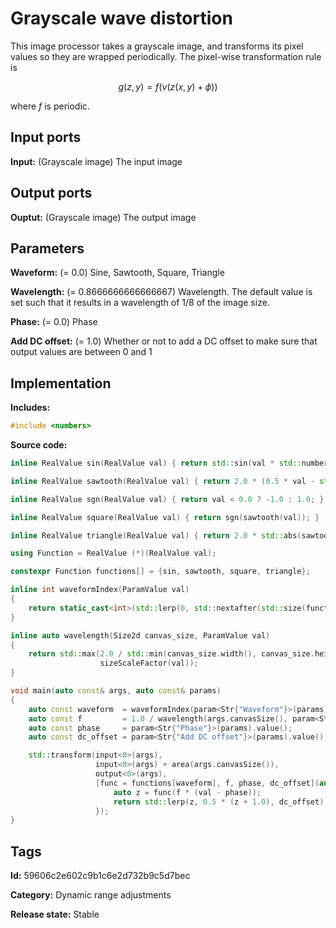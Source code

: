 # Grayscale wave distortion

This image processor takes a grayscale image, and transforms its pixel values so they are wrapped periodically. The pixel-wise transformation rule is

$$ g(z, y) = f\left(\nu \left( z(x, y) + \phi\right)\right) $$

where $f$ is periodic.

## Input ports

__Input:__ (Grayscale image) The input image

## Output ports

__Ouptut:__ (Grayscale image) The output image

## Parameters

__Waveform:__ (= 0.0) Sine, Sawtooth, Square, Triangle

__Wavelength:__ (= 0.8666666666666667) Wavelength. The default value is set such that it results in a wavelength of $1/8$ of the image size.

__Phase:__ (= 0.0) Phase

__Add DC offset:__ (= 1.0) Whether or not to add a DC offset to make sure that output values are between 0 and 1

## Implementation

__Includes:__ 

```c++
#include <numbers>
```

__Source code:__ 

```c++
inline RealValue sin(RealValue val) { return std::sin(val * std::numbers::pi); }

inline RealValue sawtooth(RealValue val) { return 2.0 * (0.5 * val - std::floor(0.5 * val + 0.5)); }

inline RealValue sgn(RealValue val) { return val < 0.0 ? -1.0 : 1.0; }

inline RealValue square(RealValue val) { return sgn(sawtooth(val)); }

inline RealValue triangle(RealValue val) { return 2.0 * std::abs(sawtooth(val)) - 1; }

using Function = RealValue (*)(RealValue val);

constexpr Function functions[] = {sin, sawtooth, square, triangle};

inline int waveformIndex(ParamValue val)
{
	return static_cast<int>(std::lerp(0, std::nextafter(std::size(functions), 0), val.value()));
}

inline auto wavelength(Size2d canvas_size, ParamValue val)
{
	return std::max(2.0 / std::min(canvas_size.width(), canvas_size.height()),
	                sizeScaleFactor(val));
}

void main(auto const& args, auto const& params)
{
	auto const waveform  = waveformIndex(param<Str{"Waveform"}>(params));
	auto const f         = 1.0 / wavelength(args.canvasSize(), param<Str{"Wavelength"}>(params));
	auto const phase     = param<Str{"Phase"}>(params).value();
	auto const dc_offset = param<Str{"Add DC offset"}>(params).value();

	std::transform(input<0>(args),
	               input<0>(args) + area(args.canvasSize()),
	               output<0>(args),
	               [func = functions[waveform], f, phase, dc_offset](auto val) {
		               auto z = func(f * (val - phase));
		               return std::lerp(z, 0.5 * (z + 1.0), dc_offset);
	               });
}
```

## Tags

__Id:__ 59606c2e602c9b1c6e2d732b9c5d7bec

__Category:__ Dynamic range adjustments

__Release state:__ Stable